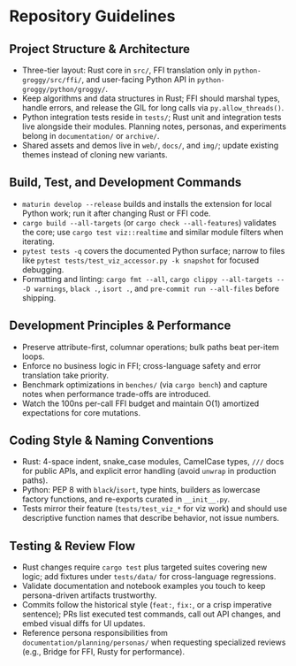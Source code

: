 # Repository Guidelines

## Project Structure & Architecture
- Three-tier layout: Rust core in `src/`, FFI translation only in `python-groggy/src/ffi/`, and user-facing Python API in `python-groggy/python/groggy/`.
- Keep algorithms and data structures in Rust; FFI should marshal types, handle errors, and release the GIL for long calls via `py.allow_threads()`.
- Python integration tests reside in `tests/`; Rust unit and integration tests live alongside their modules. Planning notes, personas, and experiments belong in `documentation/` or `archive/`.
- Shared assets and demos live in `web/`, `docs/`, and `img/`; update existing themes instead of cloning new variants.

## Build, Test, and Development Commands
- `maturin develop --release` builds and installs the extension for local Python work; run it after changing Rust or FFI code.
- `cargo build --all-targets` (or `cargo check --all-features`) validates the core; use `cargo test viz::realtime` and similar module filters when iterating.
- `pytest tests -q` covers the documented Python surface; narrow to files like `pytest tests/test_viz_accessor.py -k snapshot` for focused debugging.
- Formatting and linting: `cargo fmt --all`, `cargo clippy --all-targets -- -D warnings`, `black .`, `isort .`, and `pre-commit run --all-files` before shipping.

## Development Principles & Performance
- Preserve attribute-first, columnar operations; bulk paths beat per-item loops.
- Enforce no business logic in FFI; cross-language safety and error translation take priority.
- Benchmark optimizations in `benches/` (via `cargo bench`) and capture notes when performance trade-offs are introduced.
- Watch the 100ns per-call FFI budget and maintain O(1) amortized expectations for core mutations.

## Coding Style & Naming Conventions
- Rust: 4-space indent, snake_case modules, CamelCase types, `///` docs for public APIs, and explicit error handling (avoid `unwrap` in production paths).
- Python: PEP 8 with `black`/`isort`, type hints, builders as lowercase factory functions, and re-exports curated in `__init__.py`.
- Tests mirror their feature (`tests/test_viz_*` for viz work) and should use descriptive function names that describe behavior, not issue numbers.

## Testing & Review Flow
- Rust changes require `cargo test` plus targeted suites covering new logic; add fixtures under `tests/data/` for cross-language regressions.
- Validate documentation and notebook examples you touch to keep persona-driven artifacts trustworthy.
- Commits follow the historical style (`feat:`, `fix:`, or a crisp imperative sentence); PRs list executed test commands, call out API changes, and embed visual diffs for UI updates.
- Reference persona responsibilities from `documentation/planning/personas/` when requesting specialized reviews (e.g., Bridge for FFI, Rusty for performance).
